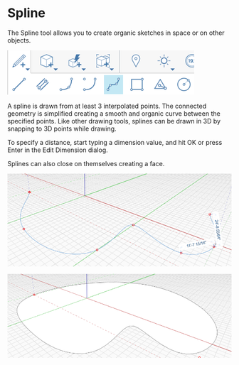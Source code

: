 # Spline

The Spline tool allows you to create organic sketches in space or on other objects.

![](../.gitbook/assets/spline.png)

A spline is drawn from at least 3 interpolated points. The connected geometry is simplified creating a smooth and organic curve between the specified points. Like other drawing tools, splines can be drawn in 3D by snapping to 3D points while drawing.

To specify a distance, start typing a dimension value, and hit OK or press Enter in the Edit Dimension dialog.

 Splines can also close on themselves creating a face.

![](../.gitbook/assets/spline2.png)

![](../.gitbook/assets/spline3.png)

